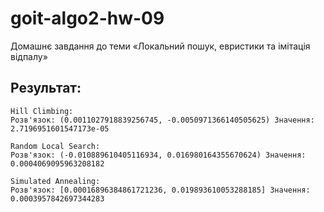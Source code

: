 # goit-algo2-hw-09
Домашнє завдання до теми «Локальний пошук, евристики та імітація відпалу»

## Результат:
```
Hill Climbing:
Розв'язок: (0.0011027918839256745, -0.0050971366140505625) Значення: 2.7196951601547173e-05

Random Local Search:
Розв'язок: (-0.010889610405116934, 0.016980164355670624) Значення: 0.0004069095963208182

Simulated Annealing:
Розв'язок: [0.00016896384861721236, 0.019893610053288185] Значення: 0.0003957842697344283
```

